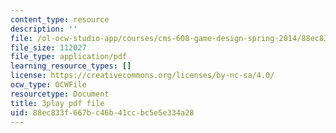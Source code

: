 ```yaml
---
content_type: resource
description: ''
file: /ol-ocw-studio-app/courses/cms-608-game-design-spring-2014/88ec833f667bc46b41ccbc5e5e334a28_1506697.pdf
file_size: 112027
file_type: application/pdf
learning_resource_types: []
license: https://creativecommons.org/licenses/by-nc-sa/4.0/
ocw_type: OCWFile
resourcetype: Document
title: 3play pdf file
uid: 88ec833f-667b-c46b-41cc-bc5e5e334a28
---
```

